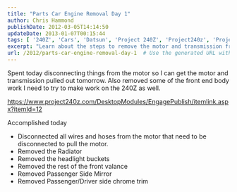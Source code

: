 ```yaml
---
title: "Parts Car Engine Removal Day 1"
author: Chris Hammond
publishDate: 2012-03-05T14:14:50
updateDate: 2013-01-07T00:15:44
tags: [ '240Z', 'Cars', 'Datsun', 'Project 240Z', 'Project240z', 'Project240Zcom' ]
excerpt: "Learn about the steps to remove the motor and transmission from a 240Z. Disconnect wires, hoses, and body parts efficiently for a successful project."
url: /2012/parts-car-engine-removal-day-1  # Use the generated URL with year
---
```

<p>Spent today disconnecting things from the motor so I can get the motor and transmission pulled out tomorrow. Also removed some of the front end body work I need to try to make work on the 240Z as well.</p> <p><a href="https://www.project240z.com/DesktopModules/EngagePublish/itemlink.aspx?itemId=12">https://www.project240z.com/DesktopModules/EngagePublish/itemlink.aspx?itemId=12</a></p> <p>Accomplished today</p> <ul>     <li>Disconnected all wires and hoses from the motor that need to be disconnected to pull the motor. </li>     <li>Removed the Radiator </li>     <li>Removed the headlight buckets </li>     <li>Removed the rest of the front valance </li>     <li>Removed Passenger Side Mirror </li>     <li>Removed Passenger/Driver side chrome trim </li> </ul>

